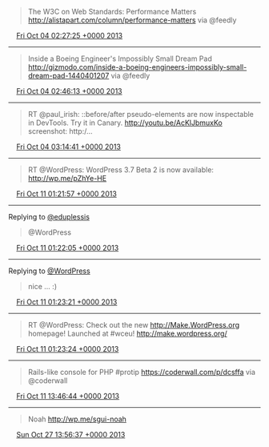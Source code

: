 > The W3C on Web Standards: Performance Matters http://alistapart.com/column/performance-matters via @feedly

<img src="/media/tweet.ico" width="12" /> [Fri Oct 04 02:27:25 +0000 2013](https://twitter.com/eduplessis/status/385954278872846336)

----

> Inside a Boeing Engineer's Impossibly Small Dream Pad http://gizmodo.com/inside-a-boeing-engineers-impossibly-small-dream-pad-1440401207 via @feedly

<img src="/media/tweet.ico" width="12" /> [Fri Oct 04 02:46:13 +0000 2013](https://twitter.com/eduplessis/status/385959012333666304)

----

> RT @paul_irish: ::before/after pseudo-elements are now inspectable in DevTools. Try it in Canary. http://youtu.be/AcKlJbmuxKo screenshot: http:/…

<img src="/media/tweet.ico" width="12" /> [Fri Oct 04 03:14:41 +0000 2013](https://twitter.com/eduplessis/status/385966174942416896)

----

> RT @WordPress: WordPress 3.7 Beta 2 is now available: http://wp.me/pZhYe-HE

<img src="/media/tweet.ico" width="12" /> [Fri Oct 11 01:21:57 +0000 2013](https://twitter.com/eduplessis/status/388474520723816449)

----

Replying to [@eduplessis](https://twitter.com/WordPress/status/388441113125584896)

> @WordPress

<img src="/media/tweet.ico" width="12" /> [Fri Oct 11 01:22:05 +0000 2013](https://twitter.com/eduplessis/status/388474552277565440)

----

Replying to [@WordPress](https://twitter.com/WordPress/status/387290269110263808)

> nice ... :)

<img src="/media/tweet.ico" width="12" /> [Fri Oct 11 01:23:21 +0000 2013](https://twitter.com/eduplessis/status/388474871178866688)

----

> RT @WordPress: Check out the new http://Make.WordPress.org homepage! Launched at #wceu! http://make.wordpress.org/

<img src="/media/tweet.ico" width="12" /> [Fri Oct 11 01:23:24 +0000 2013](https://twitter.com/eduplessis/status/388474884328009728)

----

> Rails-like console for PHP #protip https://coderwall.com/p/dcsffa via @coderwall

<img src="/media/tweet.ico" width="12" /> [Fri Oct 11 13:46:44 +0000 2013](https://twitter.com/eduplessis/status/388661950869037057)

----

> Noah http://wp.me/sgui-noah

<img src="/media/tweet.ico" width="12" /> [Sun Oct 27 13:56:37 +0000 2013](https://twitter.com/eduplessis/status/394462642070253568)
